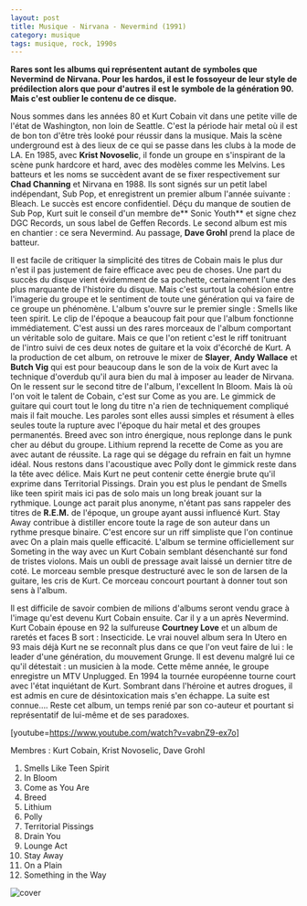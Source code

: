 ```yaml
---
layout: post
title: Musique - Nirvana - Nevermind (1991)
category: musique
tags: musique, rock, 1990s
---
```


**Rares sont les albums qui représentent autant de symboles que Nevermind de Nirvana. Pour les hardos, il est le fossoyeur de leur style de prédilection alors que pour d'autres il est le symbole de la génération 90. Mais c'est oublier le contenu de ce disque.**

Nous sommes dans les années 80 et Kurt Cobain vit dans une petite ville de l'état de Washington, non loin de Seattle. C'est la période hair metal où il est de bon ton d'être très looké pour réussir dans la musique. Mais la scène underground est à des lieux de ce qui se passe dans les clubs à la mode de LA. En 1985, avec **Krist Novoselic**, il fonde un groupe en s'inspirant de la scène punk hardcore et hard, avec des modèles comme les Melvins. Les batteurs et les noms se succèdent avant de se fixer respectivement sur **Chad Channing** et Nirvana en 1988. Ils sont signés sur un petit label indépendant, Sub Pop, et enregistrent un premier album l'année suivante : Bleach. Le succès est encore confidentiel. Déçu du manque de soutien de Sub Pop, Kurt suit le conseil d'un membre de** Sonic Youth** et signe chez DGC Records, un sous label de Geffen Records. Le second album est mis en chantier : ce sera Nevermind. Au passage, **Dave Grohl** prend la place de batteur.

Il est facile de critiquer la simplicité des titres de Cobain mais le plus dur n'est il pas justement de faire efficace avec peu de choses. Une part du succès du disque vient évidemment de sa pochette, certainement l'une des plus marquante de l'histoire du disque. Mais c'est surtout la cohésion entre l'imagerie du groupe et le sentiment de toute une génération qui va faire de ce groupe un phénomène. L'album s'ouvre sur le premier single : Smells like teen spirit. Le clip de l'époque a beaucoup fait pour que l'album fonctionne immédiatement. C'est aussi un des rares morceaux de l'album comportant un véritable solo de guitare. Mais ce que l'on retient c'est le riff tonitruant de l'intro suivi de ces deux notes de guitare et la voix d'écorché de Kurt. A la production de cet album, on retrouve le mixer de **Slayer**, **Andy Wallace** et **Butch Vig** qui est pour beaucoup dans le son de la voix de Kurt avec la technique d'overdub qu'il aura bien du mal à imposer au leader de Nirvana. On le ressent sur le second titre de l'album, l'excellent In Bloom. Mais là où l'on voit le talent de Cobain, c'est sur Come as you are. Le gimmick de guitare qui court tout le long du titre n'a rien de techniquement compliqué mais il fait mouche. Les paroles sont elles aussi simples et résument à elles seules toute la rupture avec l'époque du hair metal et des groupes permanentés. Breed avec son intro énergique, nous replonge dans le punk cher au début du groupe. Lithium reprend la recette de Come as you are avec autant de réussite. La rage qui se dégage du refrain en fait un hymne idéal. Nous restons dans l'acoustique avec Polly dont le gimmick reste dans la tête avec délice. Mais Kurt ne peut contenir cette énergie brute qu'il exprime dans Territorial Pissings. Drain you est plus le pendant de Smells like teen spirit mais ici pas de solo mais un long break jouant sur la rythmique. Lounge act parait plus anonyme, n'étant pas sans rappeler des titres de **R.E.M.** de l'époque, un groupe ayant aussi influencé Kurt. Stay Away contribue à distiller encore toute la rage de son auteur dans un rythme presque binaire. C'est encore sur un riff simpliste que l'on continue avec On a plain mais quelle efficacité. L'album se termine officiellement sur Someting in the way avec un Kurt Cobain semblant désenchanté sur fond de tristes violons. Mais un oubli de pressage avait laissé un dernier titre de coté. Le morceau semble presque destructuré avec le son de larsen de la guitare, les cris de Kurt. Ce morceau concourt pourtant à donner tout son sens à l'album.

Il est difficile de savoir combien de milions d'albums seront vendu grace à l'image qu'est devenu Kurt Cobain ensuite. Car il y a un après Nevermind. Kurt Cobain épouse en 92 la sulfureuse **Courtney Love** et un album de raretés et faces B sort : Insecticide. Le vrai nouvel album sera In Utero en 93 mais déjà Kurt ne se reconnaît plus dans ce que l'on veut faire de lui : le leader d'une génération, du mouvement Grunge. Il est devenu malgré lui ce qu'il détestait : un musicien à la mode. Cette même année, le groupe enregistre un MTV Unplugged. En 1994 la tournée européenne tourne court avec l'état inquiétant de Kurt. Sombrant dans l'héroine et autres drogues, il est admis en cure de désintoxication mais s'en échappe. La suite est connue…. Reste cet album, un temps renié par son co-auteur et pourtant si représentatif de lui-même et de ses paradoxes.

[youtube=https://www.youtube.com/watch?v=vabnZ9-ex7o]

Membres : Kurt Cobain, Krist Novoselic, Dave Grohl

1. Smells Like Teen Spirit
2. In Bloom
3. Come as You Are 
4. Breed 
5. Lithium 
6. Polly 
7. Territorial Pissings 
8. Drain You 
9. Lounge Act 
10. Stay Away 
11. On a Plain 
12. Something in the Way

![cover](http://cheziceman.files.wordpress.com/2014/11/nirvananevermind.jpg)

